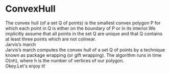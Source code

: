 # ConvexHull
The convex hull (of a set Q of points) is the smallest convex
polygon P for which each point in Q is either on the boundary of P or in its
interior.We implicitly assume that all points in the set Q are unique and that Q contains at
least three points which are not colinear.<br/>
Jarvis’s march<br/>
Jarvis’s march computes the convex hull of a set Q of points by a technique known
as package wrapping (or gift wrapping). The algorithm runs in time O(nh),
where h is the number of vertices of our polygon.<br/>
Okey.Let's enjoy it! 
